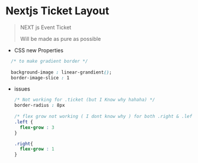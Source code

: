 # Nextjs Ticket Layout
> NEXT js Event Ticket 
> 
> Will be made as pure as possible


* CSS new Properties 
```css
  /* to make gradient border */
  
  background-image : linear-grandient();
  border-image-slice : 1
```

* issues 
  ```css
  /* Not working for .ticket (but I Know why hahaha) */
  border-radius : 8px 
 
  /* flex grow not working ( I dont know why ) for both .right & .left */
  .left {
    flex-grow : 3
  }
  
  .right{
    flex-grow : 1 
  }
  
  ```
